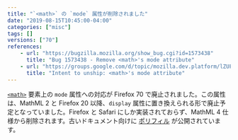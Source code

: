 ```yaml
---
title: "`<math>` の `mode` 属性が削除されました"
date: "2019-08-15T10:45:00-04:00"
categories: ["misc"]
tags: []
versions: ["70"]
references:
    - url: "https://bugzilla.mozilla.org/show_bug.cgi?id=1573438"
      title: "Bug 1573438 - Remove <math>'s mode attribute"
    - url: "https://groups.google.com/d/topic/mozilla.dev.platform/lZUF2Z9jOh4/discussion"
      title: "Intent to unship: <math>'s mode attribute"
---
```

[`<math>`](https://developer.mozilla.org/docs/Web/MathML/Element/math) 要素上の `mode` 属性への対応が Firefox 70 で廃止されました。この属性は、MathML 2 と Firefox 20 以降、`display` 属性に置き換えられる形で廃止予定となっていました。Firefox と Safari にしか実装されておらず、MathML 4 仕様から削除されます。古いドキュメント向けに [ポリフィル](https://github.com/mathml-refresh/mathml/issues/5#issuecomment-521525157) が公開されています。
